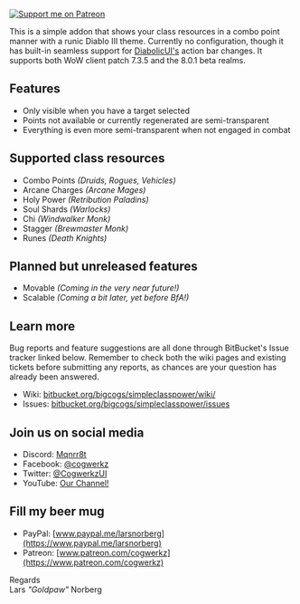[![Support me on Patreon](http://i.imgur.com/kVU2d3f.png)](https://www.patreon.com/cogwerkz)

This is a simple addon that shows your class resources in a combo point manner with a runic Diablo III theme. Currently no configuration, though it has built-in seamless support for [DiabolicUI's](https://www.curseforge.com/wow/addons/diabolicui) action bar changes. It supports both WoW client patch 7.3.5 and the 8.0.1 beta realms.

## Features  
* Only visible when you have a target selected
* Points not available or currently regenerated are semi-transparent
* Everything is even more semi-transparent when not engaged in combat

## Supported class resources  
* Combo Points *(Druids, Rogues, Vehicles)*
* Arcane Charges *(Arcane Mages)*
* Holy Power *(Retribution Paladins)*
* Soul Shards *(Warlocks)*
* Chi *(Windwalker Monk)*
* Stagger *(Brewmaster Monk)*
* Runes *(Death Knights)*

## Planned but unreleased features  
* Movable *(Coming in the very near future!)*
* Scalable *(Coming a bit later, yet before BfA!)*

## Learn more  

Bug reports and feature suggestions are all done through BitBucket's Issue tracker linked below. Remember to check both the wiki pages and existing tickets before submitting any reports, as chances are your question has already been answered.

* Wiki: [bitbucket.org/bigcogs/simpleclasspower/wiki/](https://bitbucket.org/bigcogs/simpleclasspower/wiki/)
* Issues: [bitbucket.org/bigcogs/simpleclasspower/issues](https://bitbucket.org/bigcogs/simpleclasspower/issues)


## Join us on social media  

* Discord: [Mqnrr8t](https://discord.gg/Mqnrr8t)
* Facebook: [@cogwerkz](https://www.facebook.com/cogwerkz)
* Twitter: [@CogwerkzUI](https://twitter.com/CogwerkzUI)
* YouTube: [Our Channel!](https://www.youtube.com/channel/UCj9681Bm05b2gSmlU69aE2w)

## Fill my beer mug  

* PayPal: [www.paypal.me/larsnorberg](https://www.paypal.me/larsnorberg)
* Patreon: [www.patreon.com/cogwerkz](https://www.patreon.com/cogwerkz)

Regards  
Lars *"Goldpaw"* Norberg
